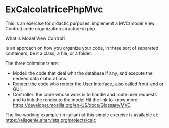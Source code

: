 # ExCalcolatricePhpMvc

This is an exercise for didactic purposes:
implement a MVC(model View Control) code organization structure in php.

What is Model View Control?

Is an approach on how you organize your code, in three sort of separeted containers, be it a class, a file, or a folder.

The three cointainers are:
- Model: the code that deal whit the database if any, and execute the nedeed data elaborations.
- Render: the code who render the User Interface, also called front-end or GUI,
- Controller: the code whose work is to handle and route user requests and to link the render to the model
Hit the link to know more:
<https://developer.mozilla.org/en-US/docs/Glossary/MVC>

The live working example (in italian) of this simple exercise is available at: 
<https://alisgenie.altervista.org/projects/calc>
